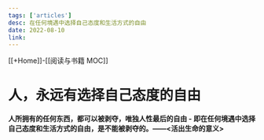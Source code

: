 ```yaml
---
tags: ['articles']
desc: 在任何境遇中选择自己态度和生活方式的自由
date: 2022-08-10
link: 
---
```


[[+Home]]-[[阅读与书籍 MOC]]

# 人，永远有选择自己态度的自由

**人所拥有的任何东西，都可以被剥夺，唯独人性最后的自由 - 即在任何境遇中选择自己态度和生活方式的自由，是不能被剥夺的。——<活出生命的意义>**